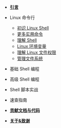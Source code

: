 - [**引言**](/)

- Linux 命令行

  - [初识 Linux Shell](/commandLine/shell_first_view)
  - [更多实用命令](/commandLine/more_command)
  - [理解 Shell](/commandLine/understand_shell)
  - [Linux 环境变量](/commandLine/linux_env)
  - [理解 Linux 文件权限](/commandLine/security)
  - [管理文件系统](/commandLine/file_system)

- 基础 Shell 编程

- 高级 Shell 编程

- Shell 脚本实战

- 速查指南

- [**贡献文档与代码**](contribution.md)

- [**关于&致谢**](about.md)
